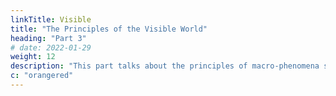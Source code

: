 ```yaml
---
linkTitle: Visible
title: "The Principles of the Visible World"
heading: "Part 3"
# date: 2022-01-29
weight: 12
description: "This part talks about the principles of macro-phenomena such as heavenly bodies"
c: "orangered"
---
```




